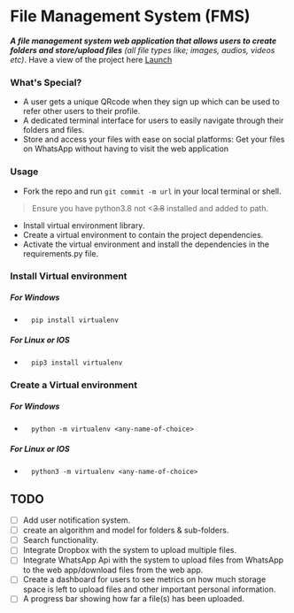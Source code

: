 # File Management System __(FMS)__
***A file management system web application that allows users to create folders and store/upload files*** _(all file types like; images, audios, videos etc)_. Have a view of the project here [Launch](https://fms.pythonanywhere.com)


### What's Special?
- A user gets a unique QRcode when they sign up which can be used to refer other users to their profile.
- A dedicated terminal interface for users to easily navigate through their folders and files.
- Store and access your files with ease on social platforms: Get your files on WhatsApp without having to visit the web application

### Usage
- Fork the repo and run ```git commit -m url``` in your local terminal or shell.
> Ensure you have python3.8 not <~~3.8~~ installed and added to path.
- Install virtual environment library.
- Create a virtual environment to contain the project dependencies.
- Activate the virtual environment and install the dependencies in the requirements.py file.


### Install Virtual environment
##### For Windows
-       pip install virtualenv
##### For Linux or IOS
-       pip3 install virtualenv

### Create a Virtual environment
##### For Windows
-       python -m virtualenv <any-name-of-choice>
##### For Linux or IOS
-       python3 -m virtualenv <any-name-of-choice>

## TODO
  - [ ] Add user notification system.
  - [ ] create an algorithm and model for folders & sub-folders.
  - [ ] Search functionality.
  - [ ] Integrate Dropbox with the system to upload multiple files.
  - [ ] Integrate WhatsApp Api with the system to upload files from WhatsApp to the web app/download files from the web app.
  - [ ] Create a dashboard for users to see metrics on how much storage space is left to upload files and other important personal information.
  - [ ] A progress bar showing how far a file(s) has been uploaded.
